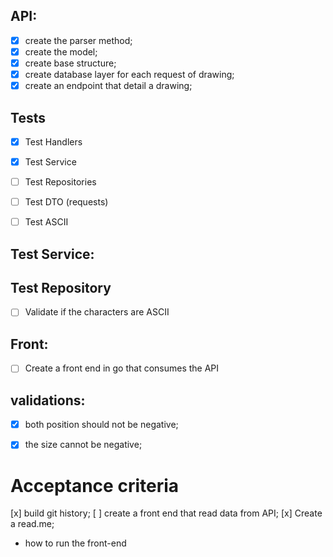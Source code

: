 ## API:
- [x] create the parser method;
- [x] create the model;
- [x] create base structure; 
- [x] create database layer for each request of drawing;
- [x] create an endpoint that detail a drawing;

## Tests
- [x] Test Handlers
- [x] Test Service
- [ ] Test Repositories
- [ ] Test DTO (requests)
- [ ] Test ASCII


## Test Service:

## Test Repository


- [ ] Validate if the characters are ASCII

## Front:
- [ ] Create a front end in go that consumes the API

## validations:
- [x] both position should not be negative;
- [x] the size cannot be negative;


# Acceptance criteria
[x] build git history;
[ ] create a front end that read data from API;
[x] Create a read.me;
  - how to run the front-end